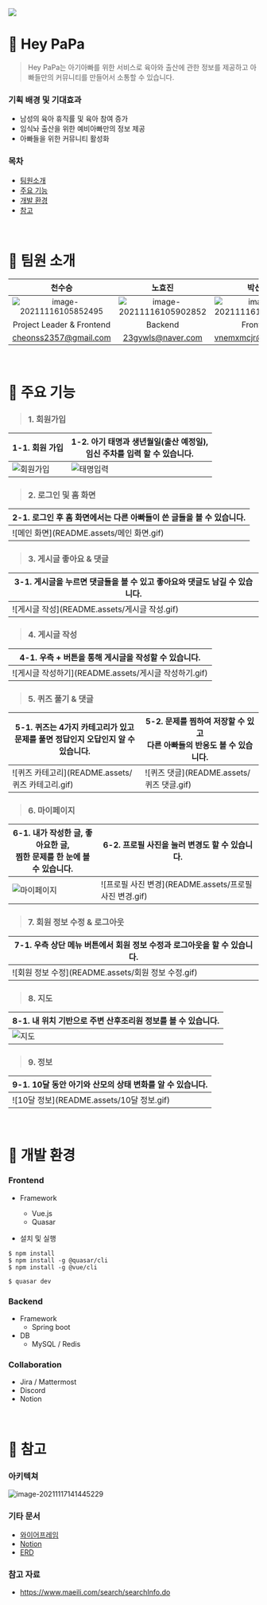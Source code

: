 <img src="README.assets/horizon_logo_heypapa.png" style="text-align : center;">

# :baby_bottle: Hey PaPa

> Hey PaPa는 아기아빠를 위한 서비스로 육아와 출산에 관한 정보를 제공하고 아빠들만의 커뮤니티를 만들어서 소통할 수 있습니다.

### 기획 배경 및 기대효과

- 남성의 육아 휴직률 및 육아 참여 증가
- 임식놔 출산을 위한 예비아빠만의 정보 제공
- 아빠들을 위한 커뮤니티 활성화

### 목차

- [팀원소개](#baby_bottle-팀원-소개)
- [주요 기능](#baby_bottle-주요-기능)
- [개발 환경](#baby_bottle-개발-환경)
- [참고](#baby_bottle-참고)

<br>

# :baby_bottle: 팀원 소개

|                            천수승                            |                            노효진                            |                            박선주                            |                            송지연                            |                            조효정                            |
| :----------------------------------------------------------: | :----------------------------------------------------------: | :----------------------------------------------------------: | :----------------------------------------------------------: | :----------------------------------------------------------: |
| <img src="README.assets/image-20211116105852495.png" alt="image-20211116105852495" style="zoom:95%;" /> | ![image-20211116105902852](README.assets/image-20211116105902852.png) | ![image-20211116105911310](README.assets/image-20211116105911310.png) | ![image-20211116105915779](README.assets/image-20211116105915779.png) | ![image-20211116152551426](README.assets/image-20211116152551426.png) |
|                  Project Leader & Frontend                   |                           Backend                            |                           Frontend                           |                       CI/CD & Backend                        |                       CI/CD & Backend                        |
|                    cheonss2357@gmail.com                     |                      23gywls@naver.com                       |                     vnemxmcjr@gmail.com                      |                     6loutlside@naver.com                     |                    whgywjd6794@gmail.com                     |

<br>

# :baby_bottle: ​주요 기능

> ### 1. 회원가입

| 1-1. 회원 가입                          | 1-2. 아기 태명과 생년월일(출산 예정일), <br />임신 주차를 입력 할 수 있습니다. |
| --------------------------------------- | ------------------------------------------------------------ |
| ![회원가입](README.assets/회원가입.gif) | ![태명입력](README.assets/태명입력.gif)                      |



>### 2. 로그인 및 홈 화면

| 2-1.  로그인 후 홈 화면에서는 다른 아빠들이 쓴 글들을 볼 수 있습니다. |
| ------------------------------------------------------------ |
| ![메인 화면](README.assets/메인 화면.gif)                    |



> ### 3. 게시글 좋아요 & 댓글

| 3-1. 게시글을 누르면 댓글들을 볼 수 있고 좋아요와 댓글도 남길 수 있습니다. |
| ------------------------------------------------------------ |
| ![게시글 작성](README.assets/게시글 작성.gif)                |



> ### 4. 게시글 작성

| 4-1. 우측 + 버튼을 통해 게시글을 작성할 수 있습니다.  |
| ----------------------------------------------------- |
| ![게시글 작성하기](README.assets/게시글 작성하기.gif) |



> ### 5. 퀴즈 풀기 & 댓글

| 5-1. 퀴즈는 4가지 카테고리가 있고 <br />문제를 풀면 정답인지 오답인지 알 수 있습니다. | 5-2. 문제를 찜하여 저장할 수 있고 <br />다른 아빠들의 반응도 볼 수 있습니다. |
| ------------------------------------------------------------ | ------------------------------------------------------------ |
| ![퀴즈 카테고리](README.assets/퀴즈 카테고리.gif)            | ![퀴즈 댓글](README.assets/퀴즈 댓글.gif)                    |



> ### 6. 마이페이지

| 6-1. 내가 작성한 글, 좋아요한 글, <br />찜한 문제를 한 눈에 볼 수 있습니다. | 6-2. 프로필 사진을 눌러 변경도 할 수 있습니다.          |
| ------------------------------------------------------------ | ------------------------------------------------------- |
| ![마이페이지](README.assets/마이페이지.gif)                  | ![프로필 사진 변경](README.assets/프로필 사진 변경.gif) |



> ### 7. 회원 정보 수정 & 로그아웃

| 7-1. 우측 상단 메뉴 버튼에서 회원 정보 수정과 로그아웃을 할 수 있습니다. |
| ------------------------------------------------------------ |
| ![회원 정보 수정](README.assets/회원 정보 수정.gif)          |



> ### 8. 지도

| 8-1. 내 위치 기반으로 주변 산후조리원 정보를 볼 수 있습니다. |
| ------------------------------------------------------------ |
| ![지도](README.assets/지도.gif)                              |



> ### 9. 정보

| 9-1. 10달 동안 아기와 산모의 상태 변화를 알 수 있습니다. |
| -------------------------------------------------------- |
| ![10달 정보](README.assets/10달 정보.gif)                |

<br>

# :baby_bottle: ​개발 환경

### Frontend

- Framework
  - Vue.js
  - Quasar

- 설치 및 실행

```
$ npm install
$ npm install -g @quasar/cli
$ npm install -g @vue/cli

$ quasar dev
```


### Backend

- Framework
  - Spring boot
- DB
  - MySQL / Redis



### Collaboration

- Jira / Mattermost
- Discord
- Notion

<br>

# :baby_bottle: ​참고

### 아키텍쳐

![image-20211117141445229](README.assets/image-20211117141445229.png)

### 기타 문서

- [와이어프레임](https://www.figma.com/file/g1y23MXOT1rwSPikhTqCKP/HeyPapa-team-library?node-id=0%3A1)
- [Notion](https://productive-telescope-f0d.notion.site/96-22a595de09544591a88b0cc309232b6e)
- [ERD](https://www.erdcloud.com/d/Zex75zDjZD24YrSBF)



### 참고 자료

- https://www.maeili.com/search/searchInfo.do








